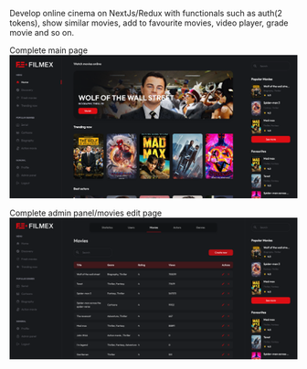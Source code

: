 Develop online cinema on NextJs/Redux with functionals such as auth(2 tokens), show similar movies, add to favourite movies, video player, grade movie and so on.

Complete main page
![Complete work](https://github.com/HypeBeasty18/Filmex-online-cinema/blob/main/Complete.png)

Complete admin panel/movies edit page
![Admin panel/movies](https://github.com/HypeBeasty18/Filmex-online-cinema/blob/main/AdminMovies.png)
